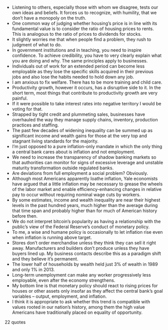  - Listening to others, especially those with whom we disagree, tests our own ideas and beliefs. It forces us to recognize, with humility, that we don’t have a monopoly on the truth.
 - One common way of judging whether housing’s price is in line with its fundamental value is to consider the ratio of housing prices to rents. This is analogous to the ratio of prices to dividends for stocks.
 - It slightly worries me that when people find a problem, they rush to judgment of what to do.
 - In government institutions and in teaching, you need to inspire confidence. To achieve credibility, you have to very clearly explain what you are doing and why. The same principles apply to businesses.
 - Individuals out of work for an extended period can become less employable as they lose the specific skills acquired in their previous jobs and also lose the habits needed to hold down any job.
 - I am anxious to fix welfare. There has to be more training and child care.
 - Productivity growth, however it occurs, has a disruptive side to it. In the short term, most things that contribute to productivity growth are very painful.
 - If it were possible to take interest rates into negative territory I would be voting for that.
 - Strapped by tight credit and plummeting sales, businesses have overhauled the way they manage supply chains, inventory, production practices and staffing.
 - The past few decades of widening inequality can be summed up as significant income and wealth gains for those at the very top and stagnant living standards for the majority.
 - I’m just opposed to a pure inflation-only mandate in which the only thing a central bank cares about is inflation and not employment.
 - We need to increase the transparency of shadow banking markets so that authorities can monitor for signs of excessive leverage and unstable maturity transformation outside regulated banks.
 - Are deviations from full employment a social problem? Obviously.
 - Although most Americans apparently loathe inflation, Yale economists have argued that a little inflation may be necessary to grease the wheels of the labor market and enable efficiency-enhancing changes in relative pay to occur without requiring nominal wage cuts by workers.
 - By some estimates, income and wealth inequality are near their highest levels in the past hundred years, much higher than the average during that time span and probably higher than for much of American history before then.
 - We do not interpret bitcoin’s popularity as having a relationship with the public’s view of the Federal Reserve’s conduct of monetary policy.
 - To me, a wise and humane policy is occasionally to let inflation rise even when inflation is running above target.
 - Stores don’t order merchandise unless they think they can sell it right away. Manufacturers and builders don’t produce unless they have buyers lined up. My business contacts describe this as a paradigm shift and they believe it’s permanent.
 - The lower half of households by wealth held just 3% of wealth in 1989 and only 1% in 2013.
 - Long-term unemployment can make any worker progressively less employable, even after the economy strengthens.
 - My bottom line is that monetary policy should react to rising prices for houses or other assets only insofar as they affect the central bank’s goal variables – output, employment, and inflation.
 - I think it is appropriate to ask whether this trend is compatible with values rooted in our nation’s history, among them the high value Americans have traditionally placed on equality of opportunity.

22 quotes